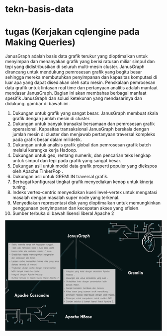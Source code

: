 # tekn-basis-data
# tugas (Kerjakan cqlengine pada Making Queries)
JanusGraph adalah basis data grafik terukur yang dioptimalkan untuk menyimpan dan menanyakan grafik yang berisi ratusan miliar simpul dan tepi yang didistribusikan di seluruh multi-mesin cluster.
JanusGraph dirancang untuk mendukung pemrosesan grafik yang begitu besar sehingga mereka membutuhkan penyimpanan dan kapasitas komputasi di luar apa yang dapat disediakan oleh satu mesin. Penskalaan pemrosesan data grafik untuk lintasan real time dan pertanyaan analitis adalah manfaat mendasar JanusGraph. Bagian ini akan membahas berbagai manfaat spesifik JanusGraph dan solusi ketekunan yang mendasarinya dan didukung.
gambar di bawah ini.


1. Dukungan untuk grafik yang sangat besar. JanusGraph membuat skala grafik dengan jumlah mesin di cluster. 
2. Dukungan untuk banyak transaksi bersamaan dan pemrosesan grafik operasional. Kapasitas transaksional JanusGraph berskala dengan jumlah mesin di cluster dan menjawab pertanyaan traversal kompleks pada grafik besar dalam milidetik. 
3. Dukungan untuk analisis grafik global dan pemrosesan grafik batch melalui kerangka kerja Hadoop. 
4. Dukungan untuk geo, rentang numerik, dan pencarian teks lengkap untuk simpul dan tepi pada grafik yang sangat besar. 
5. Dukungan asli untuk model data grafik properti populer yang diekspos oleh Apache TinkerPop . 
6. Dukungan asli untuk GREMLIN traversal grafik. 
7. Berbagai konfigurasi tingkat grafik menyediakan kenop untuk kinerja tuning. 
8. Indeks vertex-centric menyediakan kueri level-vertex untuk mengatasi masalah dengan masalah super node yang terkenal. 
9. Menyediakan representasi disk yang dioptimalkan untuk memungkinkan penggunaan penyimpanan dan kecepatan akses yang efisien. 
10. Sumber terbuka di bawah lisensi liberal Apache 2 

![Screenshot1](22.png)